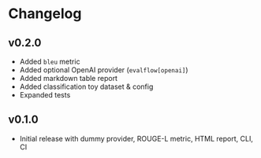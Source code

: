 # Changelog

## v0.2.0
- Added `bleu` metric
- Added optional OpenAI provider (`evalflow[openai]`)
- Added markdown table report
- Added classification toy dataset & config
- Expanded tests

## v0.1.0
- Initial release with dummy provider, ROUGE-L metric, HTML report, CLI, CI
